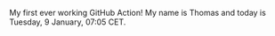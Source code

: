 My first ever working GitHub Action!
My name is Thomas and today is Tuesday, 9 January, 07:05 CET. 
